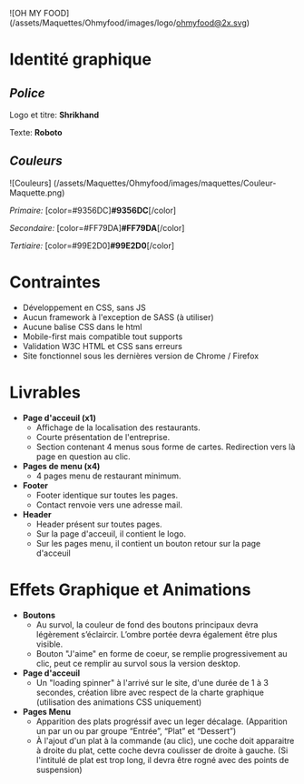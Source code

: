 ![OH MY FOOD] (/assets/Maquettes/Ohmyfood/images/logo/ohmyfood@2x.svg)
# Identité graphique
## *Police*

Logo et titre: **Shrikhand**

Texte: **Roboto**

## *Couleurs*
![Couleurs] (/assets/Maquettes/Ohmyfood/images/maquettes/Couleur-Maquette.png)

*Primaire:* [color=#9356DC]**#9356DC**[/color]

*Secondaire:* [color=#FF79DA]**#FF79DA**[/color]

*Tertiaire:* [color=#99E2D0]**#99E2D0**[/color]

# Contraintes
- Développement en CSS, sans JS
- Aucun framework à l'exception de SASS (à utiliser)
- Aucune balise CSS dans le html
- Mobile-first mais compatible tout supports
- Validation W3C HTML et CSS sans erreurs
- Site fonctionnel sous les dernières version de Chrome / Firefox

# Livrables

- **Page d'acceuil (x1)**
    - Affichage de la localisation des restaurants.
    - Courte présentation de l'entreprise.
    - Section contenant 4 menus sous forme de cartes. Redirection vers là page en question au clic.
- **Pages de menu (x4)**
    - 4 pages menu de restaurant minimum.
- **Footer**
    - Footer identique sur toutes les pages.
    - Contact renvoie vers une adresse mail.
- **Header**
    - Header présent sur toutes pages.
    - Sur la page d'acceuil, il contient le logo.
    - Sur les pages menu, il contient un bouton retour sur la page d'acceuil

# Effets Graphique et Animations

- **Boutons**
    - Au survol, la couleur de fond des boutons principaux devra légèrement s’éclaircir. L’ombre portée devra également être plus visible.
    - Bouton "J'aime" en forme de coeur, se remplie progressivement au clic, peut ce remplir au survol sous la version desktop.
- **Page d'acceuil**
    - Un "loading spinner" à l'arrivé sur le site, d'une durée de 1 à 3 secondes, création libre avec respect de la charte graphique (utilisation des animations CSS uniquement)
- **Pages Menu**
    - Apparition des plats progréssif avec un leger décalage. (Apparition un par un ou par groupe “Entrée”, “Plat” et “Dessert”)
    - À l'ajout d'un plat à la commande (au clic), une coche doit apparaitre à droite du plat, cette coche devra coulisser de droite à gauche. (Si l'intitulé de plat est trop long, il devra être rogné avec des points de suspension)